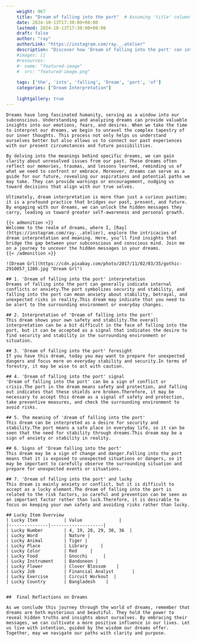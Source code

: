 ```yaml
---
    weight: 967
    title: "Dream of falling into the port"  # Assuming 'title' column exists
    date: 2024-10-13T17:30:00+08:00
    lastmod: 2024-10-13T17:30:00+08:00
    draft: false
    author: "ray"
    authorLink: "https://instagram.com/ray._.atelier"
    description: "Discover how 'Dream of falling into the port' can interpret your future and uncover its significant meanings in your life."
    #images: []
    #resources:
    #- name: "featured-image"
    #  src: "featured-image.png"
    
    tags: ['the', 'into', 'falling', 'Dream', 'port', 'of']
    categories: ["Dream Interpretation"]
    
    lightgallery: true
---
```

    
    Dreams have long fascinated humanity, serving as a window into our subconscious. Understanding and analyzing dreams can provide valuable insights into our emotions, fears, and desires. When we take the time to interpret our dreams, we begin to unravel the complex tapestry of our inner thoughts. This process not only helps us understand ourselves better but also allows us to connect our past experiences with our present circumstances and future possibilities.
    
    By delving into the meanings behind specific dreams, we can gain clarity about unresolved issues from our past. These dreams often reflect our memories, traumas, and lessons learned, reminding us of what we need to confront or embrace. Moreover, dreams can serve as a guide for our future, revealing our aspirations and potential paths we may take. They can provide warnings or encouragement, nudging us toward decisions that align with our true selves.
    
    Ultimately, dream interpretation is more than just a curious pastime; it is a profound practice that bridges our past, present, and future. By engaging with our dreams, we can unlock the hidden messages they carry, leading us toward greater self-awareness and personal growth.
    
    {{< admonition >}}
    Welcome to the realm of dreams, where I, [Ray](https://instagram.com/ray._.atelier), explore the intricacies of dream interpretation and meaning. Here, you’ll find insights that bridge the gap between your subconscious and conscious mind. Join me on a journey to uncover the hidden messages in your dreams.
    {{< /admonition >}}
    
    ![Dream Grl](https://cdn.pixabay.com/photo/2017/11/02/03/35/gothic-2910057_1280.jpg "Dream Grl")
    
    ## 1. 'Dream of falling into the port' interpretation
    Dreams of falling into the port can generally indicate internal conflicts or anxiety.The port symbolizes security and stability, and falling into the port can mean anxiety about stability, betrayal, and unexpected risks in reality.This dream may indicate that you need to be alert to the surrounding environment or everyday changes.
    
    ## 2. Interpretation of 'Dream of falling into the port'
    This dream shows your own safety and stability.The overall interpretation can be a bit difficult in the face of falling into the port, but it can be accepted as a signal that indicates the desire to find security and stability in the surrounding environment or situation.
    
    ## 3. 'Dream of falling into the port' foresight
    If you have this dream, today you may want to prepare for unexpected dangers and focus more on everyday stability and security.In terms of forestry, it may be wise to act with caution.
    
    ## 4. 'Dream of falling into the port' signal
    'Dream of falling into the port' can be a sign of conflict or crisis.The port in the dream means safety and protection, and falling out indicates that these shields are broken.Therefore, it may be necessary to accept this dream as a signal of safety and protection, take preventive measures, and check the surrounding environment to avoid risks.
    
    ## 5. The meaning of 'dream of falling into the port'
    This dream can be interpreted as a desire for security and stability.The port means a safe place in everyday life, so it can be seen that the need for stability through dreams.This dream may be a sign of anxiety or stability in reality.
    
    ## 6. Signs of 'Dream falling into the port'
    This dream may be a sign of change and danger.Falling into the port means that it is exposed to unexpected situations or dangers, so it may be important to carefully observe the surrounding situation and prepare for unexpected events or situations.
    
    ## 7. 'Dream of falling into the port' and lucky
    This dream is mainly anxiety or conflict, but it is difficult to accept as a lucky element.The dream of falling into the port is related to the risk factors, so careful and prevention can be seen as an important factor rather than luck.Therefore, it is desirable to focus on keeping your own safety and avoiding risks rather than lucky.
    
    ## Lucky Item Overview
    | Lucky Item          | Value              |
    |---------------|--------------------|
    | Lucky Number        | 4, 19, 28, 29, 30, 36  |
    | Lucky Word          | Nature |
    | Lucky Animal        | Tiger |
    | Lucky Place         | Library     |
    | Lucky Color         | Red     |
    | Lucky Food          | Gnocchi      |
    | Lucky Instrument    | Bandoneon |
    | Lucky Flower        | Clover Blossom    |
    | Lucky Job           | Financial Analyst       |
    | Lucky Exercise      | Circuit Workout  |
    | Lucky Country       | Bangladesh    |
    
    
    ##  Final Reflections on Dreams
    
    As we conclude this journey through the world of dreams, remember that dreams are both mysterious and beautiful. They hold the power to reveal hidden truths and insights about ourselves. By embracing their messages, we can cultivate a more positive influence in our lives. Let us live with intention, guided by the wisdom our dreams offer. Together, may we navigate our paths with clarity and purpose.
    